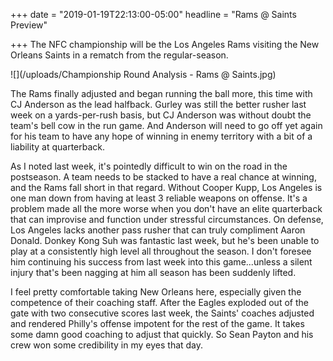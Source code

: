 +++
date = "2019-01-19T22:13:00-05:00"
headline = "Rams @ Saints Preview"

+++
The NFC championship will be the Los Angeles Rams visiting the New Orleans Saints in a rematch from the regular-season.

![](/uploads/Championship Round Analysis - Rams @ Saints.jpg)

The Rams finally adjusted and began running the ball more, this time with CJ Anderson as the lead halfback. Gurley was still the better rusher last week on a yards-per-rush basis, but CJ Anderson was without doubt the team's bell cow in the run game. And Anderson will need to go off yet again for his team to have any hope of winning in enemy territory with a bit of a liability at quarterback.

As I noted last week, it's pointedly difficult to win on the road in the postseason. A team needs to be stacked to have a real chance at winning, and the Rams fall short in that regard. Without Cooper Kupp, Los Angeles is one man down from having at least 3 reliable weapons on offense. It's a problem made all the more worse when you don't have an elite quarterback that can improvise and function under stressful circumstances. On defense, Los Angeles lacks another pass rusher that can truly compliment Aaron Donald. Donkey Kong Suh was fantastic last week, but he's been unable to play at a consistently high level all throughout the season. I don't foresee him continuing his success from last week into this game...unless a silent injury that's been nagging at him all season has been suddenly lifted.

I feel pretty comfortable taking New Orleans here, especially given the competence of their coaching staff.  After the Eagles exploded out of the gate with two consecutive scores last week, the Saints' coaches adjusted and rendered Philly's offense impotent for the rest of the game. It takes some damn good coaching to adjust that quickly. So Sean Payton and his crew won some credibility in my eyes that day.